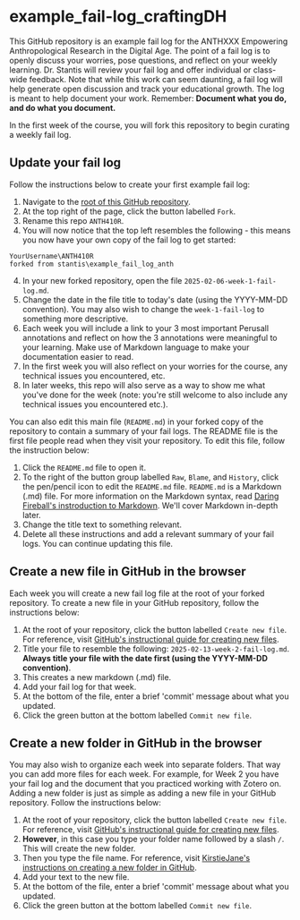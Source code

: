 # example_fail-log_craftingDH

This GitHub repository is an example fail log for the ANTHXXX Empowering Anthropological Research in the Digital Age. The point of a fail log is to openly discuss your worries, pose questions, and reflect on your weekly learning. Dr. Stantis will review your fail log and offer individual or class-wide feedback. Note that while this work can seem daunting, a fail log will help generate open discussion and track your educational growth. The log is meant to help document your work. Remember: **Document what you do, and do what you document.**

In the first week of the course, you will fork this repository to begin curating a weekly fail log. 

## Update your fail log

Follow the instructions below to create your first example fail log:

1. Navigate to the [root of this GitHub repository](https://github.com/stantis/example_fail_log_anth).
2. At the top right of the page, click the button labelled ``Fork``.
3. Rename this repo ``ANTH410R``. 
4. You will now notice that the top left resembles the following - this means you now have your own copy of the fail log to get started:
````
YourUsername\ANTH410R
forked from stantis\example_fail_log_anth
````
4. In your new forked repository, open the file ``2025-02-06-week-1-fail-log.md``.
5. Change the date in the file title to today's date (using the YYYY-MM-DD convention). You may also wish to change the ``week-1-fail-log`` to something more descriptive. 
6. Each week you will include a link to your 3 most important Perusall annotations and reflect on how the 3 annotations were meaningful to your learning. Make use of Markdown language to make your documentation easier to read. 
7. In the first week you will also reflect on your worries for the course, any technical issues you encountered, etc.
8. In later weeks, this repo will also serve as a way to show me what you've done for the week (note: you're still welcome to also include any technical issues you encountered etc.).   

You can also edit this main file (``README.md``) in your forked copy of the repository to contain a summary of your fail logs. The README file is the first file people read when they visit your repository. To edit this file, follow the instruction below:

1. Click the ``README.md`` file to open it.
2. To the right of the button group labelled ``Raw``, ``Blame``, and ``History``, click the pen/pencil icon to edit the ``README.md`` file. ``README.md`` is a Markdown (.md) file. For more information on the Markdown syntax, read [Daring Fireball's instroduction to Markdown](https://daringfireball.net/projects/markdown/syntax). We'll cover Markdown in-depth later.
3. Change the title text to something relevant.
4. Delete all these instructions and add a relevant summary of your fail logs. You can continue updating this file.

## Create a new file in GitHub in the browser

Each week you will create a new fail log file at the root of your forked repository. To create a new file in your GitHub repository, follow the instructions below:

1. At the root of your repository, click the button labelled ``Create new file``. For reference, visit [GitHub's instructional guide for creating new files](https://help.github.com/en/articles/creating-new-files).
2. Title your file to resemble the following: ``2025-02-13-week-2-fail-log.md``. **Always title your file with the date first (using the YYYY-MM-DD convention)**.
3. This creates a new markdown (.md) file. 
4. Add your fail log for that week.
5. At the bottom of the file, enter a brief 'commit' message about what you updated.
6. Click the green button at the bottom labelled ``Commit new file``.

## Create a new folder in GitHub in the browser

You may also wish to organize each week into separate folders. That way you can add more files for each week. For example, for Week 2 you have your fail log and the document that you practiced working with Zotero on. Adding a new folder is just as simple as adding a new file in your GitHub repository. Follow the instructions below:

1. At the root of your repository, click the button labelled ``Create new file``. For reference, visit [GitHub's instructional guide for creating new files](https://help.github.com/en/articles/creating-new-files).
2. **However**, in this case you type your folder name followed by a slash ``/``. This will create the new folder.
3. Then you type the file name. For reference, visit [KirstieJane's instructions on creating a new folder in GitHub](https://github.com/KirstieJane/STEMMRoleModels/wiki/Creating-new-folders-in-GitHub-repository-via-the-browser).
4. Add your text to the new file.
5. At the bottom of the file, enter a brief 'commit' message about what you updated.
6. Click the green button at the bottom labelled ``Commit new file``.
